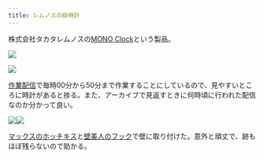 ```yaml
---
title: レムノスの掛時計
---
```

株式会社タカタレムノスの[MONO Clock](https://www.amazon.co.jp/dp/B004UIT8BK)という製品。

![](https://lh3.googleusercontent.com/docs/ADP-6oEWhJ4rZl6kWXWbbF5i_n-Lp540c-JP3mvirXdB9DSAeeGPbZJ_-UiBzOUrxzYaS55vJiX7idSElj98g7wh_ymKs4SCqBaaUhHrYmRWD38zZ-mwPlpL76n3Y5If5wq5g3zppZjRHrqGCCV_C_wvnPJdQjZ3HJ3lBc9vafYZhhDUYD7tEcdHCh1g5TKsZDGrPoGHAubZ5WI5W1k2CLx7EuK8mz5jqWJnz2RLvoJBvvpdxCCg7YnGi7Wu1R_46KeH5Tg8BKvDgDx9FfNRlLalCAXyNgEB6u_mY6cTECyRxdBxbiAZDmIPlUvNAtIp92cbDXBMwbgOGxIcnwVLOJQkkGovHhV51pP5UOlWCXR5Y3E1X8K8TV5__THPSZhj5dbkB6QLI8Tk6XZpt4yNO6gu5WYTOMKKc3CuWwiYQDn8Mb8FX99kW-nrcwa3Bebciqf36OXgnNj673ovLpE7Va0xY982X8Bhb3l04iTPCfRNjrkmmEyoGPIBU_EZvBynTXuiyLQeZaXqHq9p6J93pRFt0o1r2QjeRtwcH3Bhwmvd4fK4OgKzLfCA6I_mlrvSusqr1Re2c95_X8JV5xE6IB05bR_yoWYCvq6A-h2V3Iibfn1c8tlEd7UmQZL26tzWtcEUyMhTA3PZ2F720sRKVc47iXmVOyAeASfnxoFbcFB852xKROAdmiTKRxIAU9_4cd5lQxfTdvryjGGy0oEUaEYymmH1jrmxJGRnIgVeSRhoBmDUXYGAk962OwpAw0Bv31_vBRu4Hq_tj2NSU6cGD5cLHCsW-voWo7axjJz3vpMkJJ7Qbtpw9ThcDhYOX07SFI1WYE80ANKfhIuDn_RIuktsPRCeQJP-13epvuUJrL4oiYKvUWpvBBttfI6C7uHHPnTUljV8wUwiY1PHko7T45oXYyP6lpjwYNbrs5D0MHJ9QXskgn_qyecxLYNBtyrJRlrVSHx2WYacYZe0BrHMv3ecc0pB3SXB-kkKrjqQb6bymYsjTncGaSPric3_5MwDwsa_FILTIFO1i18HMeuU34w0FExtfTqF5ss_V6yPPu6H4cspCMLmN5NA5UgnFvEsf9vpy2sROVzNxrbqhbrQnc-XGNJuM10q8Alx4mV1w1aKwDev_FY6isY7iwkqFMKgb8wlBGZayUDl253me0Hf9PWLGHuAOpIvBOWa9CSENtbvCVUc7xIx2ixfCqn5JnwIAqxNhg5tCLIbUUFoH-cyPyUSxILOeJC1_P8KU5NV6DOySjmIkNTK)

![](https://lh3.googleusercontent.com/docs/ADP-6oF52P3c1HwNFDszy1IRyh4wvU1Iue8RVbs7FyPyi2j8W8OAtYwX5LdzgdD6qoz37i01g2_u53t2fP2cXvpYOGwelX7xhHINFa-E_b1YK83qm80KtMcVGMF2cu7Gh9XIauADAmxlO8BebgV7viXK6HKWEfqtpNuansIlP5H2Jkw9OVlAlLE1LcttsLGmbQrbzrX16jHqM_8tBykWd--npv5Z6eenQY8bMBgGnkLy8hbFZthacWlo0ss9e3yikFcWpYhcVGnRsPpbRfmOEVLQm_lqK8hHJwtzyLrdpp3NpWfArG0Q1wb34u7NPmUBoXXnQ5HmDotkL21douEA8rWuawvYXu-hD2aI0CdEZl4LO-FgXXKrnWM3rB85I7INxvMJjqPHgGRK1rIDPOYAMy-w5rrvSpowQY1mEIr0Vw2XcnmjfFQJeR3AQiVxf6TBI2zLDHas1avFFO4RXGsNZXq93CU3rbIzaEEF7UYUoAugyzxn6EfSusT_7myJ7tcpwCDmgx9ShvvDdEoZLOalEtTNsVUy7J-r__IeAolI2jDEVYkWndG8gR1SPdHD0fKGFYoDc8AGJWAgLwGdFg-7yclVfr35QfDppc16dPLleb0NVbOqtXrRykGS-iPAC8snjZpK7wEiWSWfUK-OJlVjImjmJ3N4FMzA5qb0QWQ9fI6qkV-pfY8eG_5FsCFYhrLq8ZVlfq5gbwDqpSAuI3hTKYP8_qke1Suq1dwVdm8njTYzQKZyJiX-CgU_Bzh3KxNOdflYGhbWtfu2HXDm3uiywc47mAjim4SSz_qiyqQgHnED7ZCKCOl4MDBPSk7UCQUIvo1hUlzeoE6_HxNJ-fN1fJvvvBOr9y71mg-ECWA9M8XVEVV8rzoLNs_G4nxbI27GFQvksRixXo9JGPsi1mg17oUacNGfKltCBks5WXQrJkv7opPkF-XXAtEvuKf5e7LR_A6_CuWaBy_wT-UUSB1Tlzclg8OZeXZ8PxMoWJTZ6nTlZ9ikCQgDiturr1D1uAkmx42Xm7iZ2Td7HNJg2CMkWpJI45_xc3oJFGfYx34U4uOnXVc0pzIS4y5s0cLOq_tR9bQNZLXynTI5QCU-dPvne4vtaHFzAhp68Z4vYifM0ow4IkJy3hI-_0L861iOu7GxqrR1cIaJ5dAaeQzVsaZRQ1jo5hzfSIRhRsWHl4BaZIMneed87byg3evMuwaeClB5s7a6UIclB28KMwwA-XhwTD-OEZ2xxJLoTkXasq_DinCMWbjc70nd)

[作業配信](https://www.youtube.com/channel/UC5s-KpSDGzxWPWNv94PnJHw)で毎時00分から50分まで作業することにしているので、見やすいところに時計があると捗る。また、アーカイブで見返すときに何時頃に行われた配信なのか分かって良い。

![](https://lh3.googleusercontent.com/docs/ADP-6oGRhYgqZ1UPjdaMQLjyEcDv7xjjaGxZ0wI9jimdOnmRne_zGj1qSUjMjH_M4YSiCpZEKOohRPuumptQ_gGHINAeNMV4dp90eCL_8fpCUoL_0N-6kR1c7qiGz6NkK0HZA0ZHE_oz31JJM9Q-CsCf1d2PBLlX2sYUPkS9xZe9zcTk-sHC8vYhUj4HQQ52NPItFri75qwnuemSzUWFXRTp9rzv4fNOpKCGRsK6xSn20NMbpjmp3Ah-TpvCTSCcufeE7bDOjx9yUD8Yd_KvDK4FovgKl1YeJzlIwpDCBC-MBz5f5_Kz08Tnr5KwrO-na-cpt2vE6W_slw8YxPCNe5IITJszReQFjbO6OHP3-G0UYTJXsPqC5kC4KiEPbGckdDSKzrnjsopwpjnJCmgSlkaXVkR9d78-e-SRV9n40iZAQ8ErES2ML_FEwD3tnJ5nZ9UgSYVQzmjex2HLA3Cj_S5IV73GVX8PRdYcwXAXR7ahrkNgK8tmEABYF_saX1OXKiGs4_9mQPNS8ApCgD-h-VhFjP30nxQhw0AO62BMVjLjZK_PhmZz-5RYzE4VEnVs0TY8XarP81kuv3go2wGu1ltNBBbCDGQqQ1-EqJPU8hfZpnSGNW3R9ybeUYEYDsT-q00Z9pUH5213LEodT64PqR19MnPP2KAkoUFQtmQpS2QDQstJAiFJhKKtSktVxMtRPAJL50679w0nVLHK57OCgY2oI_VL_rgsTjk8_8lS-cGXpRoLTYjDk_1DZoGVlsalhUgD4VtJuK99ep1Kn6ACdMVlL5r3sZjbqoRLsaC7QWZOPdYapK7dEf_EKdpOAPLaYCzFe--1WwfEJ2bQ-okBUdhBobyu_UlN6iGnbwKneOotOxkPrV4BhBfiqIvBrP2Mpu-9SXOlIR95-4--5JLx-WyxvBK4WJiXvXdXcLxZXhC_CwXBcNcfU_RN8Pre5dA1m_ZNnOhUr2uE_AdTiM_pkEGoIBlN6z93jCN2yCULEaIYoUUflU2AXYMmNrPhr0v4Bsz-bxH75LG3r8zVbmffvBTxMQdDrQvb0JwvkuMOZSl-0kFk3I5pnf9yk2LlB8nqvhsuh2HkyKJaSQgfv4bPRUolHoEvJNg6yqNbPChX0ydgZg5Nge6uPBz1ABVBQEgVZSBlC6X7zTby1SMR7RzlGRxCtSeSwAjGJkfoZ1KCWyoQXOzIMGnn1fBTZxQCzC8fvIMFhJsDezoj0bAl0XIBFHqmNVK9e2HoIAakfSxxCjNNK9Pg3oQO)![](https://lh3.googleusercontent.com/docs/ADP-6oGd6tTRSVQNxRH0yk5fJ4z01QBt2BBKnWLmTBtE5FJdG3TbxuE7ColBLg0UeSkJrJEoxd16CR08NiNoUtQHVgWvwVyA-aQaZBZ4ZVli3BoDg-JSvREEDKCoMc0S0xkMhYw-sXZWR3wp9oPYivIQN4Zz4UtbYyF5_JeHQj1yppu0DFt7lfeI7CX3KSOMCUCndxUkfhjWJV8Ky4FHdEtOejzvpjnnKb2vFGBezTZ14JrwOQ9MonIU_odL5Bqzdwv5DmtgMNl2m5IdN4-rSyj7EjUkFCJG0YTGyKXq5re8-G5h1rleDHrngHfj93xdawT6fQLhqXntSddmgn5J6-ZXt2BcMUZwp8xKxwfQlFeLd0840tFSBqhS46eeOY_Gn6MFJOdoS7IUA_50St3SK-Wd8ssd6xF8FxdZae326gzOwaeVwhjdXsFfEXC3S6oquKpVIvTcGI4M741qOVDNePT8L6qutgivoWOM3YeUB2YZHzSFtDVfa_bPUsfFnv2mdePyYdZqxiCwQjvxQRpQd6g1TphD2hwiMo_l10X9dj4d6HYRV2kzEsYQUpaH2Y-dNZKEYk2hzAEBslNATwe7w7HC3hmh7CHtFr99yd_TYu4Kw57wpQS6B7cdQgO6oCumAo5kHGaDbb9E_wKzbRw5-rbDZuRIFuL8SlPdMLKuoezFOxKAUp1jMz05i9MJN8Ei8Vw2E6S4OZzIxqZy-Ed0nYHJWLAX2LgSftmV7tv04vPZ9RmX6OOVWcC8G3-Lw3Iq4yHwFmHddXWDAQojqBydyVkdY8TjzEz8HtX25kZ1Di02jHMeXH0F2wvp5Rnd9rzDwUyPCWYGPTqTZsmRRWOCpKEQK6hgKi7y5AbyZDvjN7Tse9_4pKhUlKMY1IGLsOoU9TyiR7CBtYIVaUVWQNOpXw1n5hs_oSvk_Iw1fvwqdYOXgNumxVDcOpZuEAoOe2JxBP3IiXMizi84xfwWkb4q2maDtGkWherjwedD8PW2iw41fpGq9MJ1kqN9izMQdR2WESBjwUUnBGTs3KNPEuqmjXfKAE54up7OiP4apndtkxCQpXR6zsJv7C883KmNkMccyJYr2BYtiu7eovAH4aBaj_mG0mNiPrK4scZIFxUxklHzjIc1BuNk-_rzuVBfGniZJZrmcy4GJzM-0wQWEogbIFLoav1ECggRoLgP1-hKCUL5R5vtaLBdbVDkkcoCaHyUkgN8QdP98cuQwgWrO_JQVlj9gCez-h2nb1GussUQAzBLuYFfs9bM)

[マックスのホッチキス](https://www.amazon.co.jp/dp/B000O9WRWG)と[壁美人のフック](https://www.amazon.co.jp/dp/B00CU78TDG)で壁に取り付けた。意外と頑丈で、跡もほぼ残らないので助かる。
